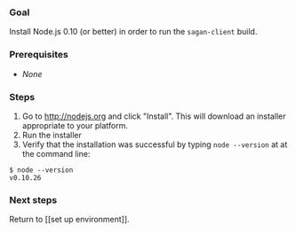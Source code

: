 ### Goal

Install Node.js 0.10 (or better) in order to run the `sagan-client` build.

### Prerequisites

 - *None*

### Steps

1. Go to http://nodejs.org and click "Install". This will download an installer appropriate to your platform.
2. Run the installer
3. Verify that the installation was successful by typing `node --version` at at the command line:
```
$ node --version
v0.10.26
```

### Next steps

Return to [[set up environment]].
